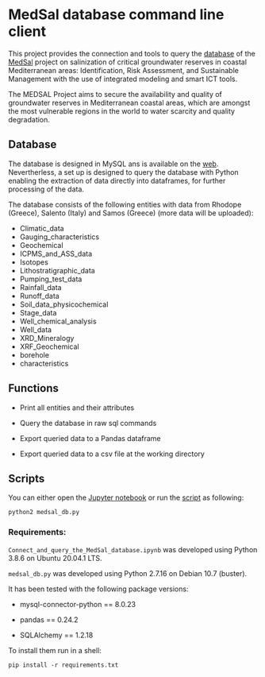 # MedSal database command line client

This project provides the connection and tools to query the [database](https://www.uhydro.de/medsaldba/) of the [MedSal](https://medsal.eu/) project on salinization of critical groundwater reserves in coastal Mediterranean areas: Identification, Risk Assessment, and Sustainable Management with the use of integrated modeling and smart ICT tools.

The MEDSAL Project aims to secure the availability and quality of groundwater reserves in Mediterranean coastal areas, which are amongst the most vulnerable regions in the world to water scarcity and quality degradation. 

## Database

The database is designed in MySQL ans is available on the [web](https://www.uhydro.de/medsaldba/). Nevertherless, a set up is designed to query the database with Python enabling the extraction of data directly into dataframes, for further processing of the data.

The database consists of the following entities with data from Rhodope (Greece), Salento (Italy) and Samos (Greece) (more data will be uploaded):

* Climatic_data
* Gauging_characteristics
* Geochemical
* ICPMS_and_ASS_data
* Isotopes
* Lithostratigraphic_data
* Pumping_test_data
* Rainfall_data
* Runoff_data
* Soil_data_physicochemical
* Stage_data
* Well_chemical_analysis
* Well_data
* XRD_Mineralogy
* XRF_Geochemical
* borehole
* characteristics

## Functions

* Print all entities and their attributes

* Query the database in raw sql commands 

* Export queried data to a Pandas dataframe

* Export queried data to a csv file at the working directory

## Scripts


You can either open the [Jupyter notebook](Connect_and_query_the_MedSal_database.ipynb) or run the [script](medsal_db.py) as following:

```
python2 medsal_db.py
```

### Requirements:

`Connect_and_query_the_MedSal_database.ipynb` was developed using Python 3.8.6 on Ubuntu 20.04.1 LTS.

`medsal_db.py` was developed using Python 2.7.16 on Debian 10.7 (buster).

It has been tested with the following package versions:

* mysql-connector-python == 8.0.23

* pandas == 0.24.2   

* SQLAlchemy == 1.2.18

To install them run in a shell:

```
pip install -r requirements.txt
```





